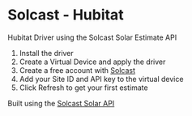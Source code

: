 # Solcast - Hubitat
Hubitat Driver using the Solcast Solar Estimate API

1. Install the driver
2. Create a Virtual Device and apply the driver
3. Create a free account with [Solcast](https://toolkit.solcast.com.au/register/hobbyist)
4. Add your Site ID and API key to the virtual device
5. Click Refresh to get your first estimate


Built using the [Solcast Solar API](https://docs.solcast.com.au/#forecasts-rooftop-site)
